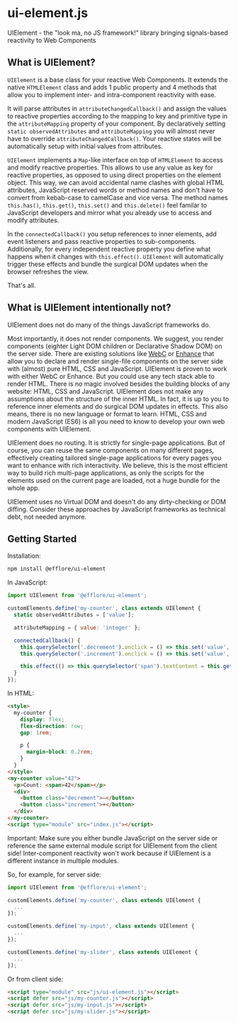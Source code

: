# ui-element.js

UIElement - the "look ma, no JS framework!" library bringing signals-based reactivity to Web Components

## What is UIElement?

`UIElement` is a base class for your reactive Web Components. It extends the native `HTMLElement` class and adds 1 public property and 4 methods that allow you to implement inter- and intra-component reactivity with ease.

It will parse attributes in `attributeChangedCallback()` and assign the values to reactive properties according to the mapping to key and primitive type in the `attributeMapping` property of your component. By declaratively setting `static observedAttributes` and `attributeMapping` you will almost never have to override `attributeChangedCallback()`. Your reactive states will be automatically setup with initial values from attributes.

`UIElement` implements a `Map`-like interface on top of `HTMLElement` to access and modify reactive properties. This allows to use any value as key for reactive properties, as opposed to using direct properties on the element object. This way, we can avoid accidental name clashes with global HTML attributes, JavaScript reserved words or method names and don't have to convert from kebab-case to camelCase and vice versa. The method names `this.has()`, `this.get()`, `this.set()` and `this.delete()` feel familar to JavaScript developers and mirror what you already use to access and modify attributes.

In the `connectedCallback()` you setup references to inner elements, add event listeners and pass reactive properties to sub-components. Additionally, for every independent reactive property you define what happens when it changes with `this.effect()`. `UIElement` will automatically trigger these effects and bundle the surgical DOM updates when the browser refreshes the view.

That's all.

## What is UIElement intentionally not?

UIElement does not do many of the things JavaScript frameworks do.

Most importantly, it does not render components. We suggest, you render components (eighter Light DOM children or Declarative Shadow DOM) on the server side. There are existing solutions like [WebC](https://github.com/11ty/webc) or [Enhance](https://github.com/enhance-dev/enhance) that allow you to declare and render single-file components on the server side with (almost) pure HTML, CSS and JavaScript. UIElement is proven to work with either WebC or Enhance. But you could use any tech stack able to render HTML. There is no magic involved besides the building blocks of any website: HTML, CSS and JavaScript. UIElement does not make any assumptions about the structure of the inner HTML. In fact, it is up to you to reference inner elements and do surgical DOM updates in effects. This also means, there is no new language or format to learn. HTML, CSS and modern JavaScript (ES6) is all you need to know to develop your own web components with UIElement.

UIElement does no routing. It is strictly for single-page applications. But of course, you can reuse the same components on many different pages, effectively creating tailored single-page applications for every pages you want to enhance with rich interactivity. We believe, this is the most efficient way to build rich multi-page applications, as only the scripts for the elements used on the current page are loaded, not a huge bundle for the whole app.

UIElement uses no Virtual DOM and doesn't do any dirty-checking or DOM diffing. Consider these approaches by JavaScript frameworks as technical debt, not needed anymore.

## Getting Started

Installation:

```sh
npm install @efflore/ui-element
```

In JavaScript:

```js
import UIElement from '@efflore/ui-element';

customElements.define('my-counter', class extends UIElement {
  static observedAttributes = ['value'];

  attributeMapping = { value: 'integer' };

  connectedCallback() {
    this.querySelector('.decrement').onclick = () => this.set('value', v => v - 1);
    this.querySelector('.increment').onclick = () => this.set('value', v => v + 1);

    this.effect(() => this.querySelector('span').textContent = this.get('value'));
  }
});
```

In HTML:

```html
<style>
  my-counter {
    display: flex;
    flex-direction: row;
    gap: 1rem;

    p {
      margin-block: 0.2rem;
    }
  }
</style>
<my-counter value="42">
  <p>Count: <span>42</span></p>
  <div>
    <button class="decrement">–</button>
    <button class="increment">+</button>
  </div>
</my-counter>
<script type="module" src="index.js"></script>
```

Important: Make sure you either bundle JavaScript on the server side or reference the same external module script for UIElement from the client side! Inter-component reactivity won't work because if UIElement is a different instance in multiple modules.

So, for example, for server side:

```js
import UIElement from '@efflore/ui-element';

customElements.define('my-counter', class extends UIElement {
  ...
});

customElements.define('my-input', class extends UIElement {
  ...
});

customElements.define('my-slider', class extends UIElement {
  ...
});
```

Or from client side:

```html
<script type="module" src="js/ui-element.js"></script>
<script defer src="js/my-counter.js"></script>
<script defer src="js/my-input.js"></script>
<script defer src="js/my-slider.js"></script>
```
